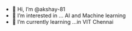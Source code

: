 - 👋 Hi, I’m @akshay-81
- 👀 I’m interested in ... AI and Machine learning
- 🌱 I’m currently learning ...in VIT Chennai

<!---
akshay-81/akshay-81 is a ✨ special ✨ repository because its `README.md` (this file) appears on your GitHub profile.
You can click the Preview link to take a look at your changes.
--->
